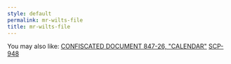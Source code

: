 ```yaml
---
style: default
permalink: mr-wilts-file
title: mr-wilts-file
---
```

You may also like:
[CONFISCATED DOCUMENT 847-26, "CALENDAR"](http://scp-wiki.net/breakcalendar)
[SCP-948](http://scp-wiki.net/scp-948)